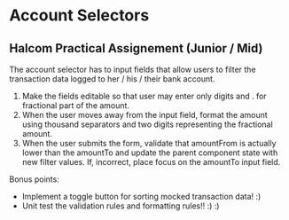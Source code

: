 # Account Selectors  
## Halcom Practical Assignement (Junior / Mid)

The account selector has to input fields that allow users to filter the transaction data logged to her / his / their bank account.
1) Make the fields editable so that user may enter only digits and . for fractional part of the amount.
2) When the user moves away from the input field, format the amount using thousand separators and two digits representing the fractional amount.
3) When the user submits the form, validate that amountFrom is actually lower than the amountTo and update the parent component state with new filter values. If, incorrect, place focus on the amountTo input field.

Bonus points:
- Implement a toggle button for sorting mocked transaction data! :) 
- Unit test the validation rules and formatting rules!! :) :) 





